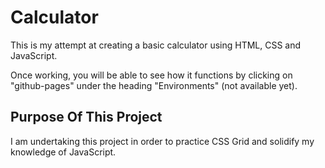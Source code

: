 # Calculator

This is my attempt at creating a basic calculator using HTML, CSS and JavaScript.

Once working, you will be able to see how it functions by clicking on "github-pages" under the heading "Environments" (not available yet).

## Purpose Of This Project

I am undertaking this project in order to practice CSS Grid and solidify my knowledge of JavaScript.